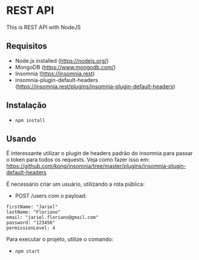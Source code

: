 # REST API

This is REST API with NodeJS

## Requisitos
 - Node.js installed (https://nodejs.org/)
 - MongoDB (https://www.mongodb.com/)
 - Insomnia (https://insomnia.rest)
 - insomnia-plugin-default-headers (https://insomnia.rest/plugins/insomnia-plugin-default-headers)

## Instalação
 - `npm install`

## Usando
É interessante utilizar o plugin de headers padrão do insomnia para passar o token para todos os requests.
Veja como fazer isso em: https://github.com/kong/insomnia/tree/master/plugins/insomnia-plugin-default-headers

É necessário criar um usuário, utilizando a rota pública:
- POST /users com o payload:
```
firstName: "Jariel"
lastName: "Floriano"
email: "jariel.floriano@gmail.com"
password: "123456"
permissionLevel: 4
```

Para executar o projeto, utilize o comando:
 - `npm start`
